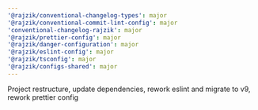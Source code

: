 ```yaml
---
'@rajzik/conventional-changelog-types': major
'@rajzik/conventional-commit-lint-config': major
'conventional-changelog-rajzik': major
'@rajzik/prettier-config': major
'@rajzik/danger-configuration': major
'@rajzik/eslint-config': major
'@rajzik/tsconfig': major
'@rajzik/configs-shared': major
---
```


Project restructure, update dependencies, rework eslint and migrate to v9,
rework prettier config
